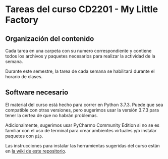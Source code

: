 # Tareas del curso CD2201 - My Little Factory

## Organización del contenido

Cada tarea en una carpeta con su numero correspondiente y contiene todos los archivos y paquetes necesarios para realizar la actividad de la semana.

Durante este semestre, la tarea de cada semana se habilitará durante el horario de clases.

## Software necesario

El material del curso está hecho para correr en Python 3.7.3. Puede que sea compatible con otras versiones, pero sugerimos usar la versión 3.7.3 para tener la certea de que no habrán problemas.

Adicionalmente, sugerimos usar PyCharmo Community Edition si no se es familiar con el uso de terminal para crear ambientes virtuales y/o instalar paquetes con `pip`. 

Las instrucciones para instalar las herramientas sugeridas del curso están en [la wiki de este repositorio](https://github.com/Beauchef-Proyecta/mlf-tareas-2022/wiki/Instalaci%C3%B3n-de-Herramientas-de-Software).


